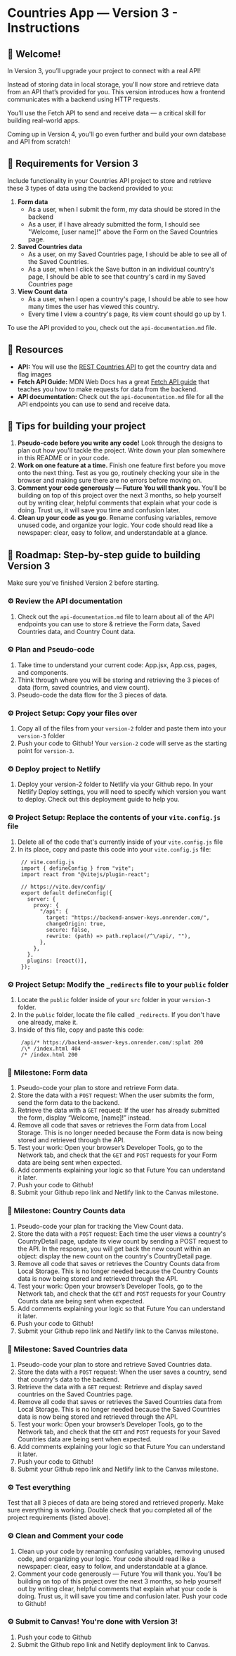 # Countries App — Version 3 - Instructions

## 👋 Welcome!

In Version 3, you’ll upgrade your project to connect with a real API!

Instead of storing data in local storage, you'll now store and retrieve data from an API that’s provided for you. This version introduces how a frontend communicates with a backend using HTTP requests.

You’ll use the Fetch API to send and receive data — a critical skill for building real-world apps.

Coming up in Version 4, you'll go even further and build your own database and API from scratch!

## 🎯 Requirements for Version 3

Include functionality in your Countries API project to store and retrieve these 3 types of data using the backend provided to you: 

1. **Form data**
    - As a user, when I submit the form, my data should be stored in the backend
    - As a user, if I have already submitted the form, I should see "Welcome, [user name]!" above the Form on the Saved Countries page. 
2. **Saved Countries data**
    - As a user, on my Saved Countries page, I should be able to see all of the Saved Countries.
    - As a user, when I click the Save button in an individual country's page, I should be able to see that country's card in my Saved Countries page
3. **View Count data** 
    - As a user, when I open a country's page, I should be able to see how many times the user has viewed this country.
    - Every time I view a country's page, its view count should go up by 1.
  
To use the API provided to you, check out the `api-documentation.md` file. 

## 🔗 Resources

- **API:** You will use the [REST Countries API](https://restcountries.com) to get the country data and flag images
- **Fetch API Guide:** MDN Web Docs has a great [Fetch API guide](https://developer.mozilla.org/en-US/docs/Web/API/Fetch_API/Using_Fetch) that teaches you how to make requests for data from the backend.
- **API documentation:** Check out the `api-documentation.md` file for all the API endpoints you can use to send and receive data. 

## 📝 Tips for building your project

1. **Pseudo-code before you write any code!** Look through the designs to plan out how you'll tackle the project. Write down your plan somewhere in this README or in your code.
2. **Work on one feature at a time.** Finish one feature first before you move onto the next thing. Test as you go, routinely checking your site in the browser and making sure there are no errors before moving on. 
3. **Comment your code generously — Future You will thank you.** You’ll be building on top of this project over the next 3 months, so help yourself out by writing clear, helpful comments that explain what your code is doing. Trust us, it will save you time and confusion later.
4. **Clean up your code as you go**. Rename confusing variables, remove unused code, and organize your logic. Your code should read like a newspaper: clear, easy to follow, and understandable at a glance.

## 🚀 Roadmap: Step-by-step guide to building Version 3
Make sure you've finished Version 2 before starting. 

### ⚙️ Review the API documentation
1. Check out the `api-documentation.md` file to learn about all of the API endpoints you can use to store & retrieve the Form data, Saved Countries data, and Country Count data.

### ⚙️ Plan and Pseudo-code
1. Take time to understand your current code: App.jsx, App.css, pages, and components.
2. Think through where you will be storing and retrieving the 3 pieces of data (form, saved countries, and view count).
3. Pseudo-code the data flow for the 3 pieces of data. 

### ⚙️ Project Setup: Copy your files over 
1. Copy all of the files from your `version-2` folder and paste them into your `version-3` folder
2. Push your code to Github! Your `version-2` code will serve as the starting point for `version-3`.

### ⚙️ Deploy project to Netlify
1. Deploy your version-2 folder to Netlify via your Github repo. In your Netlify Deploy settings, you will need to specify which version you want to deploy. Check out this deployment guide to help you.

### ⚙️ Project Setup: Replace the contents of your `vite.config.js` file
1. Delete all of the code that's currently inside of your `vite.config.js` file
2. In its place, copy and paste this code into your `vite.config.js` file:
   ```
    // vite.config.js
    import { defineConfig } from "vite";
    import react from "@vitejs/plugin-react";
    
    // https://vite.dev/config/
    export default defineConfig({
      server: {
        proxy: {
          "/api": {
            target: "https://backend-answer-keys.onrender.com/",
            changeOrigin: true,
            secure: false,
            rewrite: (path) => path.replace(/^\/api/, ""),
          },
        },
      },
      plugins: [react()],
    });

   ```

### ⚙️ Project Setup: Modify the `_redirects` file to your `public` folder
1. Locate the `public` folder inside of your `src` folder in your `version-3` folder.
2. In the `public` folder, locate the file called `_redirects`. If you don't have one already, make it. 
3. Inside of this file, copy and paste this code:
   ```
    /api/* https://backend-answer-keys.onrender.com/:splat 200
    /\* /index.html 404
    /* /index.html 200
   ```

### 🎯 Milestone: Form data
1. Pseudo-code your plan to store and retrieve Form data. 
2. Store the data with a `POST` request: When the user submits the form, send the form data to the backend.
3. Retrieve the data with a `GET` request: If the user has already submitted the form, display “Welcome, [name]!” instead.
4. Remove all code that saves or retrieves the Form data from Local Storage. This is no longer needed because the Form data is now being stored and retrieved through the API.
5. Test your work: Open your browser’s Developer Tools, go to the Network tab, and check that the `GET` and `POST` requests for your Form data are being sent when expected.
6. Add comments explaining your logic so that Future You can understand it later.
7. Push your code to Github!
8. Submit your Github repo link and Netlify link to the Canvas milestone.

### 🎯 Milestone: Country Counts data 
1. Pseudo-code your plan for tracking the View Count data. 
2. Store the data with a `POST` request: Each time the user views a country's CountryDetail page, update its view count by sending a POST request to the API. In the response, you will get back the new count within an object: display the new count on the country's CountryDetail page.
3. Remove all code that saves or retrieves the Country Counts data from Local Storage. This is no longer needed because the Country Counts data is now being stored and retrieved through the API.
4. Test your work: Open your browser’s Developer Tools, go to the Network tab, and check that the `GET` and `POST` requests for your Country Counts data are being sent when expected.
5. Add comments explaining your logic so that Future You can understand it later.
6. Push your code to Github!
7. Submit your Github repo link and Netlify link to the Canvas milestone.

### 🎯 Milestone: Saved Countries data
1. Pseudo-code your plan to store and retrieve Saved Countries data.
2. Store the data with a `POST` request: When the user saves a country, send that country's data to the backend.
3. Retrieve the data with a `GET` request: Retrieve and display saved countries on the Saved Countries page.
4. Remove all code that saves or retrieves the Saved Countries data from Local Storage. This is no longer needed because the Saved Countries data is now being stored and retrieved through the API.
5. Test your work: Open your browser’s Developer Tools, go to the Network tab, and check that the `GET` and `POST` requests for your Saved Countries data are being sent when expected.
6. Add comments explaining your logic so that Future You can understand it later.
7. Push your code to Github!
8. Submit your Github repo link and Netlify link to the Canvas milestone.

### ⚙️ Test everything
Test that all 3 pieces of data are being stored and retrieved properly. Make sure everything is working. Double check that you completed all of the project requirements (listed above).

### ⚙️ Clean and Comment your code
1. Clean up your code by renaming confusing variables, removing unused code, and organizing your logic. Your code should read like a newspaper: clear, easy to follow, and understandable at a glance.
2. Comment your code generously — Future You will thank you. You’ll be building on top of this project over the next 3 months, so help yourself out by writing clear, helpful comments that explain what your code is doing. Trust us, it will save you time and confusion later.
Push your code to Github!

### ⚙️ Submit to Canvas! You're done with Version 3!
1. Push your code to Github
2. Submit the Github repo link and Netlify deployment link to Canvas.




